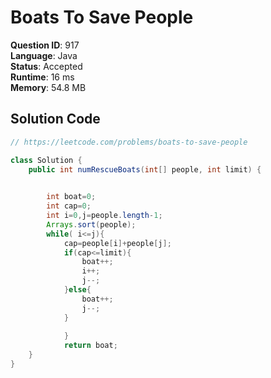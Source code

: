 # Boats To Save People

**Question ID**: 917  
**Language**: Java  
**Status**: Accepted  
**Runtime**: 16 ms  
**Memory**: 54.8 MB  

## Solution Code
```java
// https://leetcode.com/problems/boats-to-save-people

class Solution {
    public int numRescueBoats(int[] people, int limit) {

           
        int boat=0;
        int cap=0;
        int i=0,j=people.length-1;
        Arrays.sort(people);
        while( i<=j){
            cap=people[i]+people[j];
            if(cap<=limit){
                boat++;
                i++; 
                j--;
            }else{
                boat++;
                j--;
            }
        
            }
            return boat;
    }
}
```
